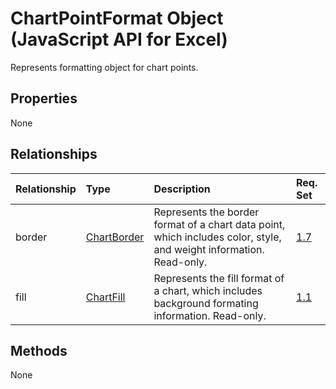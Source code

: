 # ChartPointFormat Object (JavaScript API for Excel)

Represents formatting object for chart points.

## Properties

None

## Relationships
| Relationship | Type	|Description| Req. Set|
|:---------------|:--------|:----------|:----|
|border|[ChartBorder](chartborder.md)|Represents the border format of a chart data point, which includes color, style, and weight information. Read-only.|[1.7](../requirement-sets/excel-api-requirement-sets.md)|
|fill|[ChartFill](chartfill.md)|Represents the fill format of a chart, which includes background formating information. Read-only.|[1.1](../requirement-sets/excel-api-requirement-sets.md)|

## Methods
None

